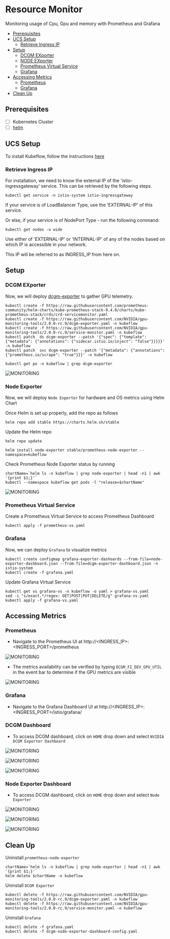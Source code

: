 # Resource Monitor

Monitoring usage of Cpu, Gpu and memory with Prometheus and Grafana

* [Prerequisites](#Prerequisites)
* [UCS Setup](#UCSSetup)
    * [Retrieve Ingress IP](#RetrieveIngressIP)
* [Setup](#setup)
    * [DCGM EXporter](#dcgmExporter)
    * [NODE EXporter](#nodeExporter)
    * [Prometheus Virtual Service](#prometheusVirtualService)
    * [Grafana](#grafana)
* [Accessing Metrics](#accessingMetrics)
    * [Prometheus](#prometheusDashboard)
    * [Grafana](#grafana)
* [Clean Up](#cleanUp)


## <a name='Prerequisites'></a>Prerequisites

- [ ] Kubernetes Cluster
- [ ] [helm](https://helm.sh/docs/intro/install/)

## <a name='UCSSetup'></a>UCS Setup

To install Kubeflow, follow the instructions [here](../../../../../../install)

### <a name='RetrieveIngressIP'></a>Retrieve Ingress IP

For installation, we need to know the external IP of the 'istio-ingressgateway' service. This can be retrieved by the following steps.

```
kubectl get service -n istio-system istio-ingressgateway
```

If your service is of LoadBalancer Type, use the 'EXTERNAL-IP' of this service.

Or else, if your service is of NodePort Type - run the following command:

```
kubectl get nodes -o wide
```

Use either of 'EXTERNAL-IP' or 'INTERNAL-IP' of any of the nodes based on which IP is accessible in your network.

This IP will be referred to as INGRESS_IP from here on.

## <a name='setup'></a>Setup

### <a name='dcgmExporter'></a>DCGM EXporter

Now, we will deploy [dcgm-exporter](https://github.com/NVIDIA/gpu-monitoring-tools) to gather GPU telemetry.

```
kubectl create -f https://raw.githubusercontent.com/prometheus-community/helm-charts/kube-prometheus-stack-9.4.0/charts/kube-prometheus-stack/crds/crd-servicemonitor.yaml
kubectl create -f https://raw.githubusercontent.com/NVIDIA/gpu-monitoring-tools/2.0.0-rc.9/dcgm-exporter.yaml -n kubeflow
kubectl create -f https://raw.githubusercontent.com/NVIDIA/gpu-monitoring-tools/2.0.0-rc.9/service-monitor.yaml -n kubeflow
kubectl patch  ds dcgm-exporter --patch '{"spec": {"template": {"metadata": {"annotations": {"sidecar.istio.io/inject": "false"}}}}}' -n kubeflow
kubectl patch  svc dcgm-exporter --patch '{"metadata": {"annotations":{"prometheus.io/scrape": "true"}}}' -n kubeflow
```
```
kubectl get po -n kubeflow | grep dcgm-exporter
```

![MONITORING](pictures/2.dcgm-exporter.PNG)

### <a name='nodeExporter'></a>Node Exporter

Now, we will deploy `Node Exporter` for hardware and OS metrics using Helm Chart

Once Helm is set up properly, add the repo as follows

```
helm repo add stable https://charts.helm.sh/stable
```

Update the Helm repo

```
helm repo update
```

```
helm install node-exporter stable/prometheus-node-exporter --namespace=kubeflow
```

Check Prometheus Node Exporter status by running

```
chartName=`helm ls -n kubeflow | grep node-exporter | head -n1 | awk '{print $1;}'`
kubectl --namespace kubeflow get pods -l "release=$chartName"
```
![MONITORING](pictures/node-exporter-chart.PNG)

### <a name='prometheusVirtualService'></a>Prometheus Virtual Service

Create a Prometheus Virtual Service to access Prometheus Dashboard

```
kubectl apply -f prometheus-vs.yaml
```

### <a name='grafana'></a>Grafana

Now, we can deploy `Grafana` to visualize metrics

```
kubectl create configmap grafana-exporter-dashoards --from-file=node-exporter-dashboard.json --from-file=dcgm-exporter-dashboard.json -n istio-system
kubectl create -f grafana.yaml
```
Update Grafana Virtual Service
```
kubectl get vs grafana-vs -n kubeflow -o yaml > grafana-vs.yaml
sed -i "s/exact.*/regex: GET|POST|PUT|DELETE/g" grafana-vs.yaml
kubectl apply -f grafana-vs.yaml
```

## <a name='accessingMetrics'></a>Accessing Metrics

### <a name='prometheusDashboard'></a>Prometheus

* Navigate to the Prometheus UI at http://<INGRESS_IP>:<INGRESS_PORT>/prometheus

![MONITORING](pictures/3.prometheus-dashboard.PNG)

* The metrics availability can be verified by typing `DCGM_FI_DEV_GPU_UTIL` in the event bar to determine if the GPU metrics are visible

![MONITORING](pictures/3.prometheus-dashboard1.PNG)

### <a name='grafana'></a>Grafana

* Navigate to the Grafana Dashboard UI at http://<INGRESS_IP>:<INGRESS_PORT>/istio/grafana/

### DCGM Dashboard

* To access DCGM dashboard, click on `HOME` drop down and select `NVIDIA DCGM Exporter Dashboard`

![MONITORING](pictures/grafana-home-dropdwn.PNG)

![MONITORING](pictures/grafana-dcgm-dashboard.PNG)

![MONITORING](pictures/7.grafana-nvidia-dcgm-dashboard.PNG)

### Node Exporter Dashboard

* To access DCGM dashboard, click on `HOME` drop down and select `Node Exporter`

![MONITORING](pictures/grafana-home-dropdwn.PNG)

![MONITORING](pictures/grafana-dcgm-dashboard.PNG)

![MONITORING](pictures/9.grafana-node-exporter-dashboard.PNG)

## <a name='cleanUp'></a>Clean Up

Uninstall `prometheus-node-exporter`
```
chartName=`helm ls -n kubeflow | grep node-exporter | head -n1 | awk '{print $1;}'`
helm delete $chartName -n kubeflow
```

Uninstall `DCGM Exporter`
```
kubectl delete -f https://raw.githubusercontent.com/NVIDIA/gpu-monitoring-tools/2.0.0-rc.9/dcgm-exporter.yaml -n kubeflow
kubectl delete -f https://raw.githubusercontent.com/NVIDIA/gpu-monitoring-tools/2.0.0-rc.9/service-monitor.yaml -n kubeflow
```

Uninstall `Grafana`
```
kubectl delete -f grafana.yaml
kubectl delete -f dcgm-node-exporter-dashboard-config.yaml
```
